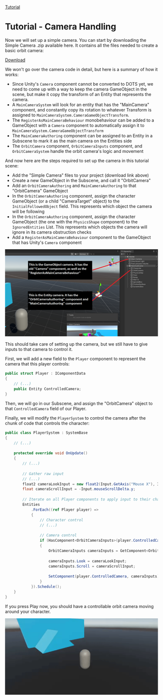 
[Tutorial](../tutorial.md)

# Tutorial - Camera Handling

Now we will set up a simple camera. You can start by downloading the Simple Camera .zip available here. It contains all the files needed to create a basic orbit camera:

[Download](../Downloads/Rival_SimpleCamera.zip)

We won't go over the camera code in detail, but here is a summary of how it works:
- Since Unity's `Camera` component cannot be converted to DOTS yet, we need to come up with a way to keep the camera GameObject in the scene, but make it copy the transform of an Entity that represents the camera.
- A `MainCameraSystem` will look for an entity that has the "MainCamera" component, and constantly copy its rotation to whatever Transform is assigned to `MainCameraSystem.CameraGameObjectTransform`.
- The `RegisterAsMainCameraBehaviour` monobehaviour can be added to a GameObject with a `Camera` component to automatically assign it to `MainCameraSystem.CameraGameObjectTransform`
- The `MainCameraAuthoring` component can be assigned to an Entity in a Subscene to mark it as the main camera on the Entities side
- The `OrbitCamera` component, `OrbitCameraInputs` component, and `OrbitCameraSystem` handle the orbit camera's logic and movement

And now here are the steps required to set up the camera in this tutorial scene:
- Add the "Simple Camera" files to your project (download link above)
- Create a new GameObject in the Subscene, and call it "OrbitCamera"
- Add an `OrbitCameraAuthoring` and `MainCameraAuthoring` to that "OrbitCamera" GameObject
- In the `OrbitCameraAuthoring` component, assign the character GameObject (or a child "CameraTarget" object) to the `InitialFollowedObject` field. This represents which object the camera will be following
- In the `OrbitCameraAuthoring` component, assign the character GameObject (the one with the `PhysicsShape` component) to the `IgnoredEntities` List. This represents which objects the camera will ignore in its camera obstruction checks
- Add a `RegisterAsMainCameraBehaviour` component to the GameObject that has Unity's `Camera` component

![](../Images/tutorial_camera_setup.png)

This should take care of setting up the camera, but we still have to give inputs to that camera to control it. 

First, we will add a new field to the `Player` component to represent the camera that this player controls:
```cs
public struct Player : IComponentData
{
    // (...)
    public Entity ControlledCamera;
}
```

Then, we will go in our Subscene, and assign the "OrbitCamera" object to that `ControlledCamera` field of our Player.

Finally, we will modify the `PlayerSystem` to control the camera after the chunk of code that controls the character:
```cs
public class PlayerSystem : SystemBase
{
    // (...)

    protected override void OnUpdate()
    {
        // (...)

        // Gather raw input
        // (...)
        float2 cameraLookInput = new float2(Input.GetAxis("Mouse X"), Input.GetAxis("Mouse Y"));
        float cameraScrollInput = -Input.mouseScrollDelta.y;

        // Iterate on all Player components to apply input to their character
        Entities
            .ForEach((ref Player player) =>
            {
                // Character control
                // (...)

                // Camera control
                if (HasComponent<OrbitCameraInputs>(player.ControlledCamera))
                {
                    OrbitCameraInputs cameraInputs = GetComponent<OrbitCameraInputs>(player.ControlledCamera);

                    cameraInputs.Look = cameraLookInput;
                    cameraInputs.Scroll = cameraScrollInput;

                    SetComponent(player.ControlledCamera, cameraInputs);
                }
            }).Schedule();
    }
}
```

If you press Play now, you should have a controllable orbit camera moving around your character.

![](../Images/tutorial_camera.gif)